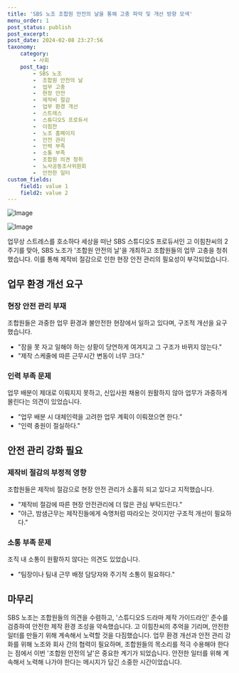 ```yaml
---
title: 'SBS 노조 조합원 안전의 날을 통해 고충 파악 및 개선 방향 모색'
menu_order: 1
post_status: publish
post_excerpt: 
post_date: 2024-02-08 23:27:56
taxonomy:
    category:
        - 사회
    post_tag:
        - SBS 노조
        -  조합원 안전의 날
        -  업무 고충
        -  현장 안전
        -  제작비 절감
        -  업무 환경 개선
        -  스트레스
        -  스튜디오S 프로듀서
        -  이힘찬
        -  노조 홈페이지
        -  안전 관리
        -  인력 부족
        -  소통 부족
        -  조합원 의견 청취
        -  노사공동조사위원회
        -  안전한 일터
custom_fields:
    field1: value 1
    field2: value 2
---
```


![Image](https://imgnews.pstatic.net/image/006/2024/02/06/0000122227_002_20240206203001079.jpg?type=w647)

![Image](https://imgnews.pstatic.net/image/006/2024/02/06/0000122227_001_20240206203001038.jpg?type=w647)

업무상 스트레스를 호소하다 세상을 떠난 SBS 스튜디오S 프로듀서인 고 이힘찬씨의 2주기를 맞아, SBS 노조가 '조합원 안전의 날'을 개최하고 조합원들의 업무 고충을 청취했습니다. 이를 통해 제작비 절감으로 인한 현장 안전 관리의 필요성이 부각되었습니다.
## 업무 환경 개선 요구
### 현장 안전 관리 부재
조합원들은 과중한 업무 환경과 불안전한 현장에서 일하고 있다며, 구조적 개선을 요구했습니다. 
- "잠을 못 자고 일해야 하는 상황이 당연하게 여겨지고 그 구조가 바뀌지 않는다."
- "제작 스케줄에 따른 근무시간 변동이 너무 크다."
### 인력 부족 문제
업무 배분이 제대로 이뤄지지 못하고, 신입사원 채용이 원활하지 않아 업무가 과중하게 몰린다는 의견이 있었습니다.
- "업무 배분 시 대체인력을 고려한 업무 계획이 이뤄졌으면 한다."
- "인력 충원이 절실하다."
## 안전 관리 강화 필요
### 제작비 절감의 부정적 영향
조합원들은 제작비 절감으로 현장 안전 관리가 소홀히 되고 있다고 지적했습니다.
- "제작비 절감에 따른 현장 안전관리에 더 많은 관심 부탁드린다."
- "야근, 밤샘근무는 제작진들에게 숙명처럼 따라오는 것이지만 구조적 개선이 필요하다."
### 소통 부족 문제
조직 내 소통이 원활하지 않다는 의견도 있었습니다.
- "팀장이나 팀내 근무 배정 담당자와 주기적 소통이 필요하다."
## 마무리
SBS 노조는 조합원들의 의견을 수렴하고, '스튜디오S 드라마 제작 가이드라인' 준수를 검증하여 안전한 제작 환경 조성을 약속했습니다. 고 이힘찬씨의 추억을 기리며, 안전한 일터를 만들기 위해 계속해서 노력할 것을 다짐했습니다. 업무 환경 개선과 안전 관리 강화를 위해 노조와 회사 간의 협력이 필요하며, 조합원들의 목소리를 적극 수용해야 한다는 점에서 이번 '조합원 안전의 날'은 중요한 계기가 되었습니다. 안전한 일터를 위해 계속해서 노력해 나가야 한다는 메시지가 담긴 소중한 시간이었습니다.

